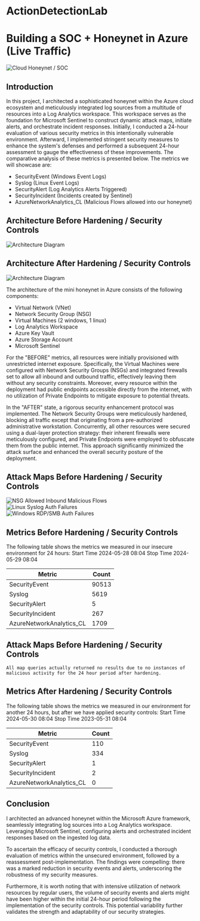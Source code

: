 # ActionDetectionLab


# Building a SOC + Honeynet in Azure (Live Traffic)
![Cloud Honeynet / SOC](https://i.imgur.com/8RSFsOm.png)

## Introduction

In this project, I architected a sophisticated honeynet within the Azure cloud ecosystem and meticulously integrated log sources from a multitude of resources into a Log Analytics workspace. This workspace serves as the foundation for Microsoft Sentinel to construct dynamic attack maps, initiate alerts, and orchestrate incident responses. Initially, I conducted a 24-hour evaluation of various security metrics in this intentionally vulnerable environment. Afterward, I implemented stringent security measures to enhance the system's defenses and performed a subsequent 24-hour assessment to gauge the effectiveness of these improvements. The comparative analysis of these metrics is presented below. The metrics we will showcase are:

- SecurityEvent (Windows Event Logs)
- Syslog (Linux Event Logs)
- SecurityAlert (Log Analytics Alerts Triggered)
- SecurityIncident (Incidents created by Sentinel)
- AzureNetworkAnalytics_CL (Malicious Flows allowed into our honeynet)

## Architecture Before Hardening / Security Controls
![Architecture Diagram](https://i.imgur.com/lmu46YQ.png)

## Architecture After Hardening / Security Controls
![Architecture Diagram](https://i.imgur.com/xOJYvRS.png)

The architecture of the mini honeynet in Azure consists of the following components:

- Virtual Network (VNet)
- Network Security Group (NSG)
- Virtual Machines (2 windows, 1 linux)
- Log Analytics Workspace
- Azure Key Vault
- Azure Storage Account
- Microsoft Sentinel

For the "BEFORE" metrics, all resources were initially provisioned with unrestricted internet exposure. Specifically, the Virtual Machines were configured with Network Security Groups (NSGs) and integrated firewalls set to allow all inbound and outbound traffic, effectively leaving them without any security constraints. Moreover, every resource within the deployment had public endpoints accessible directly from the internet, with no utilization of Private Endpoints to mitigate exposure to potential threats.

In the "AFTER" state, a rigorous security enhancement protocol was implemented. The Network Security Groups were meticulously hardened, blocking all traffic except that originating from a pre-authorized administrative workstation. Concurrently, all other resources were secured using a dual-layer protection strategy: their inherent firewalls were meticulously configured, and Private Endpoints were employed to obfuscate them from the public internet. This approach significantly minimized the attack surface and enhanced the overall security posture of the deployment.

## Attack Maps Before Hardening / Security Controls
![NSG Allowed Inbound Malicious Flows](https://i.imgur.com/H9A6zx8.png)<br>
![Linux Syslog Auth Failures](https://i.imgur.com/wrL60Gh.png)<br>
![Windows RDP/SMB Auth Failures](https://i.imgur.com/xyDbtOt.png)<br>

## Metrics Before Hardening / Security Controls

The following table shows the metrics we measured in our insecure environment for 24 hours:
Start Time 2024-05-28 08:04
Stop Time 2024-05-29 08:04

| Metric                   | Count
| ------------------------ | -----
| SecurityEvent            | 90513
| Syslog                   | 5619
| SecurityAlert            | 5
| SecurityIncident         | 267
| AzureNetworkAnalytics_CL | 1709

## Attack Maps Before Hardening / Security Controls

```All map queries actually returned no results due to no instances of malicious activity for the 24 hour period after hardening.```

## Metrics After Hardening / Security Controls

The following table shows the metrics we measured in our environment for another 24 hours, but after we have applied security controls:
Start Time 2024-05-30 08:04
Stop Time	2023-05-31 08:04

| Metric                   | Count
| ------------------------ | -----
| SecurityEvent            | 110
| Syslog                   | 334
| SecurityAlert            | 1
| SecurityIncident         | 2
| AzureNetworkAnalytics_CL | 0

## Conclusion

I architected an advanced honeynet within the Microsoft Azure framework, seamlessly integrating log sources into a Log Analytics workspace. Leveraging Microsoft Sentinel, configuring alerts and orchestrated incident responses based on the ingested log data.

To ascertain the efficacy of  security controls, I conducted a thorough evaluation of metrics within the unsecured environment, followed by a reassessment post-implementation. The findings were compelling: there was a marked reduction in security events and alerts, underscoring the robustness of my security measures.

Furthermore, it is worth noting that with intensive utilization of network resources by regular users, the volume of security events and alerts might have been higher within the initial 24-hour period following the implementation of the security controls. This potential variability further validates the strength and adaptability of our security strategies.
